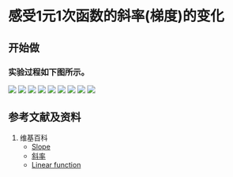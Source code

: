 # 感受1元1次函数的斜率(梯度)的变化

## 开始做

### 实验过程如下图所示。

![](/images/微分/导数的计算方法和运算法则/感受1元1次函数的斜率(梯度)的变化/1a1.jpg)
![](/images/微分/导数的计算方法和运算法则/感受1元1次函数的斜率(梯度)的变化/1a2.jpg)
![](/images/微分/导数的计算方法和运算法则/感受1元1次函数的斜率(梯度)的变化/1a3.jpg)
![](/images/微分/导数的计算方法和运算法则/感受1元1次函数的斜率(梯度)的变化/1a4.jpg)
![](/images/微分/导数的计算方法和运算法则/感受1元1次函数的斜率(梯度)的变化/1a5.jpg)
![](/images/微分/导数的计算方法和运算法则/感受1元1次函数的斜率(梯度)的变化/1a6.jpg)
![](/images/微分/导数的计算方法和运算法则/感受1元1次函数的斜率(梯度)的变化/1a7.jpg)
![](/images/微分/导数的计算方法和运算法则/感受1元1次函数的斜率(梯度)的变化/1a8.jpg)
![](/images/微分/导数的计算方法和运算法则/感受1元1次函数的斜率(梯度)的变化/1a9.jpg)

## 参考文献及资料

1. 维基百科
	- [Slope](https://en.wikipedia.org/wiki/Slope) 
	- [斜率](https://zh.wikipedia.org/wiki/%E6%96%9C%E7%8E%87) 
	- [Linear function](https://en.wikipedia.org/wiki/Linear_function) 


